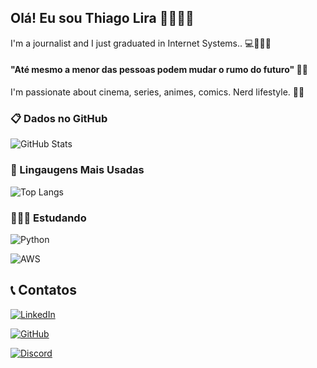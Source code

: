 ## Olá! Eu sou Thiago Lira 👦🏻🖖🏻

I'm a journalist and I just graduated in Internet Systems.. 💻👨🏻‍💻

#### "Até mesmo a menor das pessoas podem mudar o rumo do futuro" 🧙‍♂️

I'm passionate about cinema, series, animes, comics. Nerd lifestyle. 🦸‍♂️

### 📋 Dados no GitHub
![GitHub Stats](https://github-readme-stats.vercel.app/api?username=Thialira&theme=transparent&bg_color=000&border_color=30A3DC&show_icons=true&icon_color=30A3DC&title_color=E94D5F&text_color=FFF)

### 🚀 Lingaugens Mais Usadas
![Top Langs](https://github-readme-stats-git-masterrstaa-rickstaa.vercel.app/api/top-langs/?username=Thialira&bg_color=000&border_color=30A3DC&title_color=E94D5F&text_color=FFF)

### 👨🏻‍💻 Estudando 
![Python](https://img.shields.io/badge/python-3670A0?style=for-the-badge&logo=python&logoColor=ffdd54)

![AWS](https://img.shields.io/badge/AWS-000.svg?style=for-the-badge&logo=amazon-aws&logoColor=white)

## 📞 Contatos 
[![LinkedIn](https://img.shields.io/badge/LinkedIn-0077B5?style=for-the-badge&logo=linkedin&logoColor=white)](https://www.linkedin.com/in/thiago-lira-526a0722/)

[![GitHub](https://img.shields.io/badge/GitHub-100000?style=for-the-badge&logo=github&logoColor=white)](https://github.com/Thialira)

[![Discord](https://img.shields.io/badge/Discord-7289DA?style=for-the-badge&logo=discord&logoColor=white)](https://discordapp.com/users/ThiaLira#2314)

 
 
